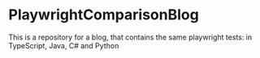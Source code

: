 # PlaywrightComparisonBlog
This is a repository for a blog, that contains the same playwright tests: in TypeScript, Java, C# and Python
